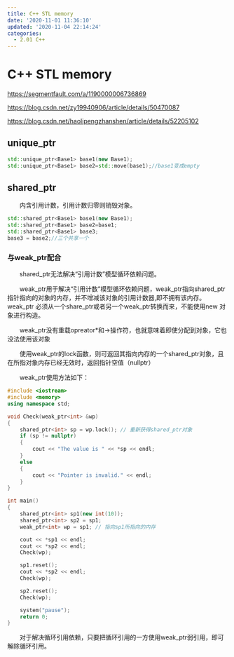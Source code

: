 ```yaml
---
title: C++ STL memory
date: '2020-11-01 11:36:10'
updated: '2020-11-04 22:14:24'
categories:
  - 2.01 C++
---
```

# C++ STL memory
<https://segmentfault.com/a/1190000006736869>

<https://blog.csdn.net/zy19940906/article/details/50470087>

<https://blog.csdn.net/haolipengzhanshen/article/details/52205102>

## unique_ptr

```cpp
std::unique_ptr<Base1> base1(new Base1);  
std::unique_ptr<Base1> base2=std::move(base1);//base1变成empty
```

## shared_ptr

　　内含引用计数，引用计数归零则销毁对象。

```cpp
std::shared_ptr<Base1> base1(new Base1);  
std::shared_ptr<Base1> base2=base1;  
std::shared_ptr<Base1> base3;  
base3 = base2;//三个共享一个 
```

### 与weak_ptr配合

　　shared_ptr无法解决“引用计数”模型循环依赖问题。

　　weak_ptr用于解决“引用计数”模型循环依赖问题，weak_ptr指向shared_ptr指针指向的对象的内存，并不增减该对象的引用计数器,即不拥有该内存。weak_ptr 必须从一个share_ptr或者另一个weak_ptr转换而来，不能使用new 对象进行构造。

　　weak_ptr没有重载opreator*和->操作符，也就意味着即使分配到对象，它也没法使用该对象

　　使用weak_ptr的lock函数，则可返回其指向内存的一个shared_ptr对象，且在所指对象内存已经无效时，返回指针空值（nullptr）

　　weak_ptr使用方法如下：

```cpp
#include <iostream>
#include <memory>
using namespace std;

void Check(weak_ptr<int> &wp)
{
    shared_ptr<int> sp = wp.lock(); // 重新获得shared_ptr对象
    if (sp != nullptr)
    {
        cout << "The value is " << *sp << endl;
    }
    else
    {
        cout << "Pointer is invalid." << endl;
    }
}

int main()
{
    shared_ptr<int> sp1(new int(10));
    shared_ptr<int> sp2 = sp1;
    weak_ptr<int> wp = sp1; // 指向sp1所指向的内存

    cout << *sp1 << endl;
    cout << *sp2 << endl;
    Check(wp);

    sp1.reset();
    cout << *sp2 << endl;
    Check(wp);

    sp2.reset();
    Check(wp);

    system("pause");
    return 0;
}
```

　　对于解决循环引用依赖，只要把循环引用的一方使用weak_ptr弱引用，即可解除循环引用。


